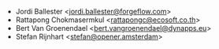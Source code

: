 - Jordi Ballester \<<jordi.ballester@forgeflow.com>\>
- Rattapong Chokmasermkul \<<rattapongc@ecosoft.co.th>\>
- Bert Van Groenendael \<<bert.vangroenendael@dynapps.eu>\>
- Stefan Rijnhart \<<stefan@opener.amsterdam>\>
